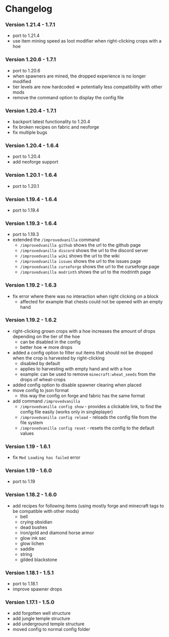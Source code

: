 # Changelog

### Version 1.21.4 - 1.7.1

- port to 1.21.4
- use item mining speed as loot modifier when right-clicking crops with a hoe

### Version 1.20.6 - 1.7.1

- port to 1.20.6
- when spawners are mined, the dropped experience is no longer modified
- tier levels are now hardcoded => potentially less compatibility with other mods
- remove the command option to display the config file

### Version 1.20.4 - 1.7.1

- backport latest functionality to 1.20.4
- fix broken recipes on fabric and neoforge
- fix multiple bugs

### Version 1.20.4 - 1.6.4

- port to 1.20.4
- add neoforge support

### Version 1.20.1 - 1.6.4

- port to 1.20.1

### Version 1.19.4 - 1.6.4

- port to 1.19.4

### Version 1.19.3 - 1.6.4

- port to 1.19.3
- extended the `/improvedvanilla` command
    - `/improvedvanilla github` shows the url to the github page
    - `/improvedvanilla discord` shows the url to the discord server
    - `/improvedvanilla wiki` shows the url to the wiki
    - `/improvedvanilla issues` shows the url to the issues page
    - `/improvedvanilla curseforge` shows the url to the curseforge page
    - `/improvedvanilla modrinth` shows the url to the modrinth page

### Version 1.19.2 - 1.6.3

- fix error where there was no interaction when right clicking on a block
    - affected for example that chests could not be opened with an empty hand

### Version 1.19.2 - 1.6.2

- right-clicking grown crops with a hoe increases the amount of drops depending on the tier of the hoe
    - can be disabled in the config
    - better hoe => more drops
- added a config option to filter out items that should not be dropped when the crop is harvested by right-clicking
    - disabled by default
    - applies to harvesting with empty hand and with a hoe
    - example: can be used to remove `minecraft:wheat_seeds` from the drops of wheat-crops
- added config option to disable spawner clearing when placed
- move config to json format
    - this way the config on forge and fabric has the same format
- add command `/improvedvanilla`
    - `/improvedvanilla config show` - provides a clickable link, to find the config file easily (works only in
      singleplayer)
    - `/improvedvanilla config reload` - reloads the config file from the file system
    - `/improvedvanilla config reset` - resets the config to the default values

### Version 1.19 - 1.6.1

- fix `Mod Loading has failed` error

### Version 1.19 - 1.6.0

- port to 1.19

### Version 1.18.2 - 1.6.0

- add recipes for following items (using mostly forge and minecraft tags to be compatible with other mods)
    - bell
    - crying obsidian
    - dead bushes
    - iron/gold and diamond horse armor
    - glow ink sac
    - glow lichen
    - saddle
    - string
    - gilded blackstone

### Version 1.18.1 - 1.5.1

- port to 1.18.1
- improve spawner drops

### Version 1.17.1 - 1.5.0

- add forgotten well structure
- add jungle temple structure
- add underground temple structure
- moved config to normal config folder
